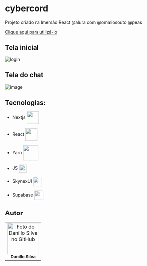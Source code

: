 # cybercord
Projeto criado na Imersão React @alura com @omariosouto @peas

<a href="https://aluracord-cyberpunk-lillow.vercel.app/">Clique aqui para utilizá-lo</a> 

## Tela inicial
![login](https://github.com/Lillow/cybercord/blob/main/assets/images/reademe-1.png?raw=true)
## Tela do chat
![image](https://github.com/Lillow/cybercord/blob/main/assets/images/heademe-2.png?raw=true)

## Tecnologias:

- Nextjs <img align="center" height="40" src="https://cdn.jsdelivr.net/gh/devicons/devicon/icons/nextjs/nextjs-line.svg">
 
- React <img align="center" height="40" src="https://cdn.jsdelivr.net/gh/devicons/devicon/icons/react/react-original-wordmark.svg">

- Yarn <img align="center" height="50" src="https://cdn.jsdelivr.net/gh/devicons/devicon/icons/yarn/yarn-original-wordmark.svg">
 
- JS  <img align="center" height="25" src="https://cdn.jsdelivr.net/gh/devicons/devicon/icons/javascript/javascript-original.svg">
 
- SkynexUI <img align="center" height="30" src="https://avatars.githubusercontent.com/u/32174276?v=4">
 
- Supabase <img align="center" height="30" src="https://avatars.githubusercontent.com/u/54469796?s=200&v=4">

## Autor
<table>
  <tr>
    <td align="center">
      <a href="#">
        <img src="https://avatars.githubusercontent.com/u/33943534?v=4" width="100px;" alt="Foto do Danillo Silva no GitHub"/><br>
        <sub>
          <b>Danillo Silva</b>
        </sub>
      </a>
    </td>
  </tr>
</table>
